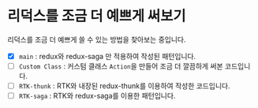 # 리덕스를 조금 더 예쁘게 써보기

리덕스를 조금 더 예쁘게 쓸 수 있는 방법을 찾아보는 중입니다.

- [x] `main` : redux와 redux-saga 만 적용하여 작성된 패턴입니다.
- [ ] `Custom Class` : 커스텀 클래스 `Action`을 만들어 조금 더 깔끔하게 써본 코드입니다.
- [ ] `RTK-thunk` : RTK와 내장된 redux-thunk를 이용하여 작성한 코드입니다.
- [ ] `RTK-saga` : RTK와 redux-saga를 이용한 패턴입니다.

